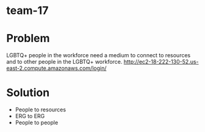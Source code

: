 # team-17
# Problem
LGBTQ+ people in the workforce need a medium to connect to resources and 
to other people in the LGBTQ+ workforce.
http://ec2-18-222-130-52.us-east-2.compute.amazonaws.com/login/
# Solution
* People to resources
* ERG to ERG
* People to people

